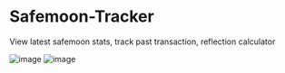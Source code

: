 # Safemoon-Tracker
View latest safemoon stats, track past transaction, reflection calculator

![image](https://user-images.githubusercontent.com/36906814/131020897-11823c45-415f-44a6-b0b3-31527d77af88.png)
![image](https://user-images.githubusercontent.com/36906814/131020931-34210251-93e7-4ce3-95d5-72f755dda9c5.png)

